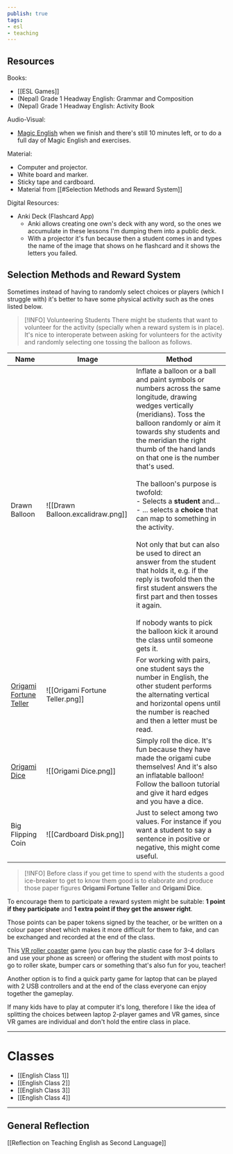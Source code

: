 ```yaml
---
publish: true
tags:
- esl
- teaching
---
```

## Resources
Books:
- [[ESL Games]]
- (Nepal) Grade 1 Headway English: Grammar and Composition
- (Nepal) Grade 1 Headway English: Activity Book

Audio-Visual:
- [Magic English](https://www.youtube.com/playlist?list=PLL4rJkInfUHUL44tyu1bu7YxwWRukTExx) when we finish and there's still 10 minutes left, or to do a full day of Magic English and exercises.

Material:
- Computer and projector.
- White board and marker.
- Sticky tape and cardboard.
- Material from [[#Selection Methods and Reward System]]

Digital Resources:
- Anki Deck (Flashcard App)
	- Anki allows creating one own's deck with any word, so the ones we accumulate in these lessons I'm dumping them into a public deck.
	- With a projector it's fun because then a student comes in and types the name of the image that shows on he flashcard and it shows the letters you failed.

## Selection Methods and Reward System
Sometimes instead of having to randomly select choices or players (which I struggle with) it's better to have some physical activity such as the ones listed below.

> [!INFO] Volunteering Students
> There might be students that want to volunteer for the activity (specially when a reward system is in place). It's nice to interoperate between asking for volunteers for the activity and randomly selecting one tossing the balloon as follows.


| Name                                                                  | Image                             | Method                                                                                                                                                                                                                                                                                                                                                                                                                                                                                                                                                                                                                                                                                                                           |
| --------------------------------------------------------------------- | --------------------------------- | -------------------------------------------------------------------------------------------------------------------------------------------------------------------------------------------------------------------------------------------------------------------------------------------------------------------------------------------------------------------------------------------------------------------------------------------------------------------------------------------------------------------------------------------------------------------------------------------------------------------------------------------------------------------------------------------------------------------------------- |
| Drawn Balloon                                                         | ![[Drawn Balloon.excalidraw.png]] | Inflate a balloon or a ball and paint symbols or numbers across the same longitude, drawing wedges vertically (meridians). Toss the balloon randomly or aim it towards shy students and the meridian the right thumb of the hand lands on that one is the number that's used.<br><br>The balloon's purpose is twofold:<br>- Selects a **student** and...<br>- ...  selects a **choice** that can map to something in the activity.<br><br>Not only that but can also be used to direct an answer from the student that holds it, e.g. if the reply is twofold then the first student answers the first part and then tosses it again.<br><br>If nobody wants to pick the balloon kick it around the class until someone gets it. |
| [Origami Fortune Teller](https://www.youtube.com/watch?v=SAhiIlTxUYA) | ![[Origami Fortune Teller.png]]   | For working with pairs, one student says the number in English, the other student performs the alternating vertical and horizontal opens until the number is reached and then a letter must be read.                                                                                                                                                                                                                                                                                                                                                                                                                                                                                                                             |
| [Origami Dice](https://www.youtube.com/watch?v=8hA1BKyx5lA)           | ![[Origami Dice.png]]             | Simply roll the dice. It's fun because they have made the origami cube themselves! And it's also an inflatable balloon! Follow the balloon tutorial and give it hard edges and you have a dice.                                                                                                                                                                                                                                                                                                                                                                                                                                                                                                                                  |
| Big Flipping Coin                                                     | ![[Cardboard Disk.png]]           | Just to select among two values. For instance if you want a student to say a sentence in positive or negative, this might come useful.                                                                                                                                                                                                                                                                                                                                                                                                                                                                                                                                                                                           |

> [!INFO] 
> Before class if you get time to spend with the students a good ice-breaker to get to know them good is to elaborate and produce those paper figures **Origami Fortune Teller** and **Origami Dice**.

To encourage them to participate a reward system might be suitable: **1 point if they participate** and **1 extra point if they get the answer right**.

Those points can be paper tokens signed by the teacher, or be written on a colour paper sheet which makes it more difficult for them to fake, and can be exchanged and recorded at the end of the class.

This [VR roller coaster](https://apps.apple.com/es/app/roller-coaster-vr-theme-park/id1029391378?l=en-GB) game (you can buy the plastic case for 3-4 dollars and use your phone as screen) or offering the student with most points to go to roller skate, bumper cars or something that's also fun for you, teacher!

Another option is to find a quick party game for laptop that can be played with 2 USB controllers and at the end of the class everyone can enjoy together the gameplay.

If many kids have to play at computer it's long, therefore I like the idea of splitting the choices between laptop 2-player games and VR games, since VR games are individual and don't hold the entire class in place.

---

# Classes
- [[English Class 1]]
- [[English Class 2]]
- [[English Class 3]]
- [[English Class 4]]

---

## General Reflection
[[Reflection on Teaching English as Second Language]]